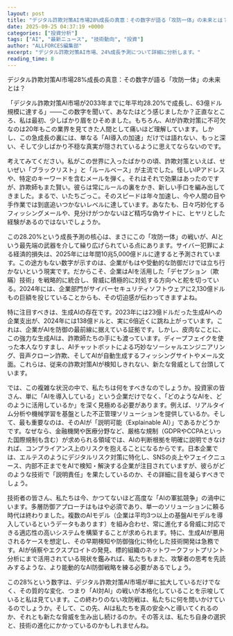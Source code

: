 ```yaml
---
layout: post
title: "デジタル詐欺対策AI市場28%成長の真意：その数字が語る「攻防一体」の未来とは？"
date: 2025-09-25 04:37:19 +0000
categories: ["投資分析"]
tags: ["AI", "最新ニュース", "技術動向", "投資"]
author: "ALLFORCES編集部"
excerpt: "デジタル詐欺対策AI市場、24%成長予測について詳細に分析します。"
reading_time: 8
---
```


デジタル詐欺対策AI市場28%成長の真意：その数字が語る「攻防一体」の未来とは？

「デジタル詐欺対策AI市場が2033年までに年平均28.20%で成長し、63億ドル規模に達する」――この数字を聞いて、あなたはどう感じましたか？正直なところ、私は最初、少しばかり眉をひそめました。もちろん、AIが詐欺対策に不可欠なのは20年もこの業界を見てきた人間として痛いほど理解しています。しかし、この急成長の裏には、単なる「AI導入の加速」だけでは語れない、もっと深い、そして少しばかり不穏な真実が隠されているように思えてならないのです。

考えてみてください。私がこの世界に入ったばかりの頃、詐欺対策といえば、せいぜい「ブラックリスト」と「ルールベース」が主流でした。怪しいIPアドレスや、特定のキーワードを含むメールを弾く。それはそれで効果はあったのですが、詐欺師もまた賢い。彼らは常にルールの裏をかき、新しい手口を編み出してきました。まるで、いたちごっこ。そのスピードは年々加速し、今や人間の目や手作業では到底追いつかないレベルに達しています。あなたも、日々巧妙化するフィッシングメールや、見分けがつかないほど精巧な偽サイトに、ヒヤリとした経験があるのではないでしょうか。

この28.20%という成長予測の核心は、まさにこの「攻防一体」の戦いが、AIという最先端の武器を介して繰り広げられている点にあります。サイバー犯罪による経済的損失は、2025年には年間10兆5,000億ドルに達すると予測されています。この途方もない数字が示すのは、企業がもはや受動的な防御だけでは立ち行かないという現実です。だからこそ、企業はAIを活用した「デセプション（欺瞞）技術」を戦略的に統合し、脅威に積極的に対処する方向へと舵を切っている。2024年には、企業部門がサイバーセキュリティソフトウェアに2,130億ドルもの巨額を投じていることからも、その切迫感が伝わってきますよね。

特に注目すべきは、生成AIの存在です。2023年には23億ドルだった生成AIへの企業支出が、2024年には138億ドルと、実に6倍近くに跳ね上がっています。これは、企業がAIを防御の最前線に据えている証拠です。しかし、皮肉なことに、この強力な生成AIは、詐欺師たちの手にも渡っています。ディープフェイクを使った本人なりすまし、AIチャットボットによる巧妙なソーシャルエンジニアリング、音声クローン詐欺、そしてAIが自動生成するフィッシングサイトやメール文面。これらは、従来の詐欺対策AIが検知しきれない、新たな脅威として台頭しています。

では、この複雑な状況の中で、私たちは何をすべきなのでしょうか。投資家の皆さん、単に「AIを導入している」という企業だけでなく、「どのようなAIを、どのように活用しているか」を深く見極める必要があります。例えば、リアルタイム分析や機械学習を基盤とした不正管理ソリューションを提供しているか。そして、最も重要なのは、そのAIが「説明可能（Explainable AI）」であるかどうかです。なぜなら、金融機関や医療分野など、厳格な規制（GDPRやCCPAといった国際規制も含む）が求められる領域では、AIの判断根拠を明確に説明できなければ、コンプライアンス上のリスクを抱えることになるからです。日本企業では、エルテスのようにデジタルリスク対策に特化し、SNSの炎上やフェイクニュース、内部不正までをAIで検知・解決する企業が注目されていますが、彼らがどのような技術で「説明責任」を果たしているのか、その詳細に目を凝らすべきでしょう。

技術者の皆さん、私たちは今、かつてないほど高度な「AIの軍拡競争」の渦中にいます。多層防御アプローチはもはや必須であり、単一のソリューションに頼る時代は終わりました。複数のAIモデル（企業は平均3つ以上の基盤AIモデルを導入しているというデータもあります）を組み合わせ、常に進化する脅威に対応できる適応性の高いシステムを構築することが求められます。特に、生成AIが悪用されるケースを想定し、その早期検知や防御強化に特化した技術開発は急務です。AIが偵察やエクスプロイトの発見、標的組織のネットワークフットプリント分析にまで活用されている現状を鑑みれば、私たちもまた、攻撃者の思考を先読みするような、より能動的なAI防御戦略を練る必要があるでしょう。

この28%という数字は、デジタル詐欺対策AI市場が単に拡大しているだけでなく、その質的な変化、つまり「AI対AI」の戦いが本格化していることを示唆していると私は見ています。この終わりのない攻防戦は、私たちに何を問いかけているのでしょうか。そして、この先、AIは私たちを真の安全へと導いてくれるのか、それとも新たな脅威を生み出し続けるのか。その答えは、私たち自身の選択と、技術の進化にかかっているのかもしれませんね。

